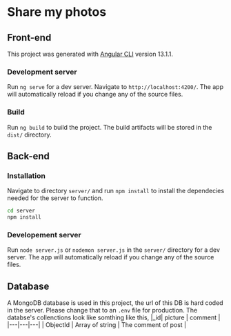 # Share my photos

## Front-end

This project was generated with [Angular CLI](https://github.com/angular/angular-cli) version 13.1.1.

### Development server

Run `ng serve` for a dev server. Navigate to `http://localhost:4200/`. The app will automatically reload if you change any of the source files.

### Build

Run `ng build` to build the project. The build artifacts will be stored in the `dist/` directory.

## Back-end

### Installation

Navigate to directory `server/` and run ``` npm install ``` to install the dependecies needed for the server to function.

```bash
cd server
npm install
```

### Developement server

Run `node server.js` or `nodemon server.js` in the `server/` directory for a dev server. The app will automatically reload if you change any of the source files.

## Database

A MongoDB database is used in this project, the url of this DB is hard coded in the server. Please change that to an `.env` file for production.
The databse's collenctions look like somthing like this, 
|_id| picture  | comment  |  
|---|---|---|
| ObjectId  | Array of string  | The comment of post  | 


